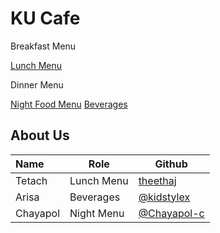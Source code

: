 # KU Cafe

Breakfast Menu

[Lunch Menu](https://github.com/theethaj/ku-cafe/blob/lunch-menu/Menu.md#lunch-menu)

Dinner Menu

[Night Food Menu](https://github.com/theethaj/ku-cafe/blob/beverages/Menu.md#Night%20Food%Menu)
[Beverages](https://github.com/theethaj/ku-cafe/blob/beverages/Menu.md#Beverages)

## About Us

| Name      | Role      | Github   |
|:----------|-----------|----------|
| Tetach    | Lunch Menu| [theethaj](https://github.com/theethaj) |
| Arisa | Beverages | [@kidstylex](https://github.com/kidstylex)|
| Chayapol | Night Menu| [@Chayapol-c](https://github.com/Chayapol-c) |

